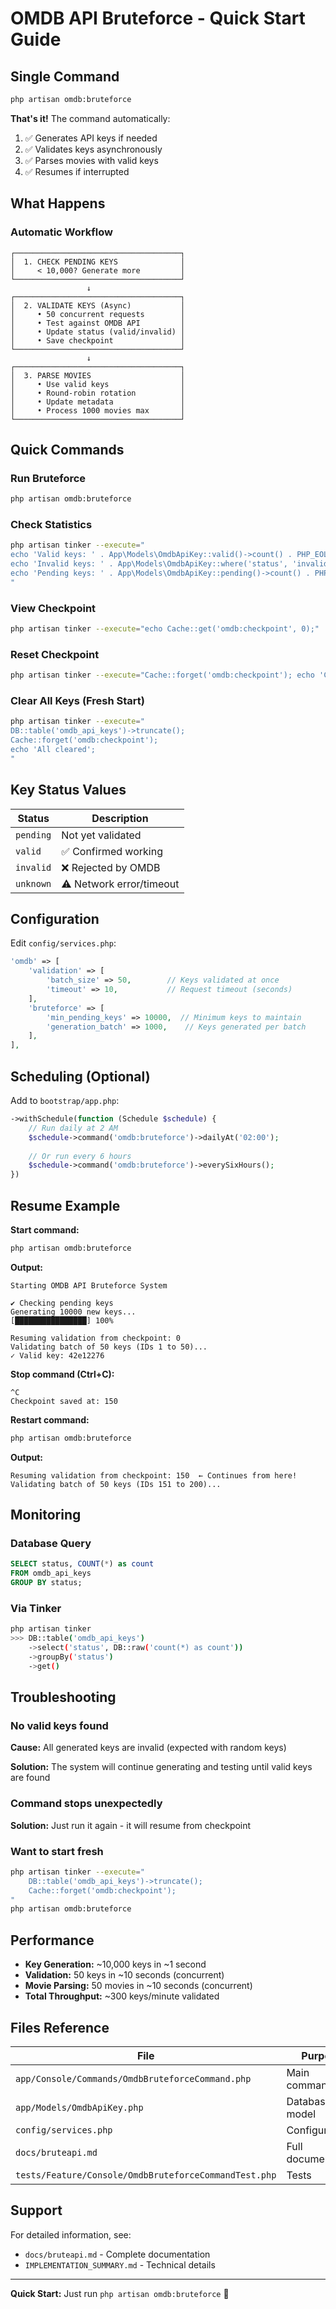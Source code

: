 # OMDB API Bruteforce - Quick Start Guide

## Single Command

```bash
php artisan omdb:bruteforce
```

**That's it!** The command automatically:
1. ✅ Generates API keys if needed
2. ✅ Validates keys asynchronously 
3. ✅ Parses movies with valid keys
4. ✅ Resumes if interrupted

## What Happens

### Automatic Workflow

```
┌─────────────────────────────────────┐
│  1. CHECK PENDING KEYS              │
│     < 10,000? Generate more         │
└─────────────────────────────────────┘
                 ↓
┌─────────────────────────────────────┐
│  2. VALIDATE KEYS (Async)           │
│     • 50 concurrent requests        │
│     • Test against OMDB API         │
│     • Update status (valid/invalid) │
│     • Save checkpoint               │
└─────────────────────────────────────┘
                 ↓
┌─────────────────────────────────────┐
│  3. PARSE MOVIES                    │
│     • Use valid keys                │
│     • Round-robin rotation          │
│     • Update metadata               │
│     • Process 1000 movies max       │
└─────────────────────────────────────┘
```

## Quick Commands

### Run Bruteforce
```bash
php artisan omdb:bruteforce
```

### Check Statistics
```bash
php artisan tinker --execute="
echo 'Valid keys: ' . App\Models\OmdbApiKey::valid()->count() . PHP_EOL;
echo 'Invalid keys: ' . App\Models\OmdbApiKey::where('status', 'invalid')->count() . PHP_EOL;
echo 'Pending keys: ' . App\Models\OmdbApiKey::pending()->count() . PHP_EOL;
"
```

### View Checkpoint
```bash
php artisan tinker --execute="echo Cache::get('omdb:checkpoint', 0);"
```

### Reset Checkpoint
```bash
php artisan tinker --execute="Cache::forget('omdb:checkpoint'); echo 'Checkpoint reset';"
```

### Clear All Keys (Fresh Start)
```bash
php artisan tinker --execute="
DB::table('omdb_api_keys')->truncate();
Cache::forget('omdb:checkpoint');
echo 'All cleared';
"
```

## Key Status Values

| Status | Description |
|--------|-------------|
| `pending` | Not yet validated |
| `valid` | ✅ Confirmed working |
| `invalid` | ❌ Rejected by OMDB |
| `unknown` | ⚠️ Network error/timeout |

## Configuration

Edit `config/services.php`:

```php
'omdb' => [
    'validation' => [
        'batch_size' => 50,        // Keys validated at once
        'timeout' => 10,           // Request timeout (seconds)
    ],
    'bruteforce' => [
        'min_pending_keys' => 10000,  // Minimum keys to maintain
        'generation_batch' => 1000,    // Keys generated per batch
    ],
],
```

## Scheduling (Optional)

Add to `bootstrap/app.php`:

```php
->withSchedule(function (Schedule $schedule) {
    // Run daily at 2 AM
    $schedule->command('omdb:bruteforce')->dailyAt('02:00');
    
    // Or run every 6 hours
    $schedule->command('omdb:bruteforce')->everySixHours();
})
```

## Resume Example

**Start command:**
```bash
php artisan omdb:bruteforce
```

**Output:**
```
Starting OMDB API Bruteforce System

✔ Checking pending keys
Generating 10000 new keys...
[████████████████] 100%

Resuming validation from checkpoint: 0
Validating batch of 50 keys (IDs 1 to 50)...
✓ Valid key: 42e12276
```

**Stop command (Ctrl+C):**
```
^C
Checkpoint saved at: 150
```

**Restart command:**
```bash
php artisan omdb:bruteforce
```

**Output:**
```
Resuming validation from checkpoint: 150  ← Continues from here!
Validating batch of 50 keys (IDs 151 to 200)...
```

## Monitoring

### Database Query
```sql
SELECT status, COUNT(*) as count 
FROM omdb_api_keys 
GROUP BY status;
```

### Via Tinker
```bash
php artisan tinker
>>> DB::table('omdb_api_keys')
    ->select('status', DB::raw('count(*) as count'))
    ->groupBy('status')
    ->get()
```

## Troubleshooting

### No valid keys found
**Cause:** All generated keys are invalid (expected with random keys)

**Solution:** The system will continue generating and testing until valid keys are found

### Command stops unexpectedly
**Solution:** Just run it again - it will resume from checkpoint

### Want to start fresh
```bash
php artisan tinker --execute="
    DB::table('omdb_api_keys')->truncate();
    Cache::forget('omdb:checkpoint');
"
php artisan omdb:bruteforce
```

## Performance

- **Key Generation:** ~10,000 keys in ~1 second
- **Validation:** 50 keys in ~10 seconds (concurrent)
- **Movie Parsing:** 50 movies in ~10 seconds (concurrent)
- **Total Throughput:** ~300 keys/minute validated

## Files Reference

| File | Purpose |
|------|---------|
| `app/Console/Commands/OmdbBruteforceCommand.php` | Main command |
| `app/Models/OmdbApiKey.php` | Database model |
| `config/services.php` | Configuration |
| `docs/bruteapi.md` | Full documentation |
| `tests/Feature/Console/OmdbBruteforceCommandTest.php` | Tests |

## Support

For detailed information, see:
- `docs/bruteapi.md` - Complete documentation
- `IMPLEMENTATION_SUMMARY.md` - Technical details

---

**Quick Start:** Just run `php artisan omdb:bruteforce` 🚀


